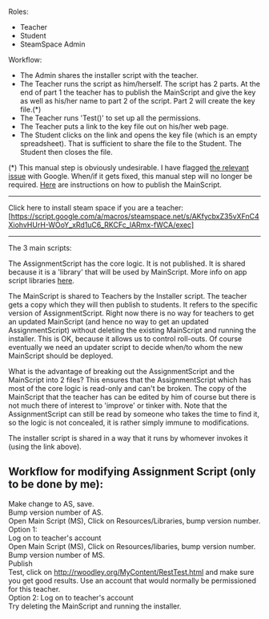 Roles:
- Teacher   
- Student   
- SteamSpace Admin 

Workflow:   
- The Admin shares the installer script with the teacher.   
- The Teacher runs the script as him/herself. The script has 2 parts. At the end of part 1 the teacher has to publish the MainScript and give the key as well as his/her name to part 2 of the script. Part 2 will create the key file.(*)   
- The Teacher runs 'Test()' to set up all the permissions.   
- The Teacher puts a link to the key file out on his/her web page.
- The Student clicks on the link and opens the key file (which is an empty spreadsheet). That is sufficient to share the file to the Student. The Student then closes the file.   

(*) This manual step is obviously undesirable. I have flagged [the relevant issue](https://code.google.com/p/google-apps-script-issues/issues/detail?id=1703) with Google. When/if it gets fixed, this manual step will no longer be required. [Here](http://www.steamspace.net/PublishingInstructions.html) are instructions on how to publish the MainScript.

----------------
Click here to install steam space if you are a teacher: [https://script.google.com/a/macros/steamspace.net/s/AKfycbxZ35vXFnC4XiohvHUrH-WOoY_xRd1uC6_RKCFc_lARmx-fWCA/exec]   

----------------
The 3 main scripts:   

The AssignmentScript has the core logic. It is not published. It is shared because it is a 'library' that will be used by MainScript. More info on app script libraries [here](https://developers.google.com/apps-script/guide_libraries).

The MainScript is shared to Teachers by the Installer script. The teacher gets a copy which they will then publish to students. It refers to the specific version of AssignmentScript. Right now there is no way for teachers to get an updated MainScript (and hence no way to get an updated AssignmentScript) without deleting the existing MainScript and running the installer. This is OK, because it allows us to control roll-outs. Of course eventually we need an updater script to decide when/to whom the new MainScript should be deployed.   

What is the advantage of breaking out the AssignmentScript and the MainScript into 2 files? This ensures that the AssignmentScript which has most of the core logic is read-only and can't be broken. The copy of the MainScript that the teacher has can be edited by him of course but there is not much there of interest to 'improve' or tinker with.   Note that the AssignmentScript can still be read by someone who takes the time to find it, so the logic is not concealed, it is rather simply immune to modifications.   

The installer script is shared in a way that it runs by whomever invokes it (using the link above).   

Workflow for modifying Assignment Script (only to be done by me):
-----------------------------------------------------------------
Make change to AS, save.   
Bump version number of AS.   
Open Main Script (MS), Click on Resources/Libraries, bump version number.   
Option 1:   
Log on to teacher's account    
Open Main Script (MS), Click on Resources/libaries, bump version number.   
Bump version number of MS.   
Publish   
Test, click on http://rwoodley.org/MyContent/RestTest.html and make sure you get good results. Use an account that would normally be permissioned for this teacher.   
Option 2:
Log on to teacher's account    
Try deleting the MainScript and running the installer.   
